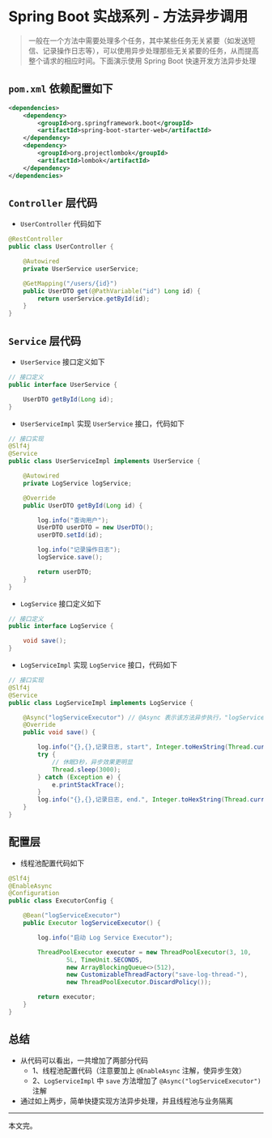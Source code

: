 # Spring Boot 实战系列 - 方法异步调用

> 一般在一个方法中需要处理多个任务，其中某些任务无关紧要（如发送短信、记录操作日志等），可以使用异步处理那些无关紧要的任务，从而提高整个请求的相应时间。下面演示使用 Spring Boot 快速开发方法异步处理

## `pom.xml` 依赖配置如下
```xml
<dependencies>
    <dependency>
        <groupId>org.springframework.boot</groupId>
        <artifactId>spring-boot-starter-web</artifactId>
    </dependency>
    <dependency>
        <groupId>org.projectlombok</groupId>
        <artifactId>lombok</artifactId>
    </dependency>
</dependencies>
```

## `Controller` 层代码
- `UserController` 代码如下
```java
@RestController
public class UserController {

    @Autowired
    private UserService userService;

    @GetMapping("/users/{id}")
    public UserDTO get(@PathVariable("id") Long id) {
        return userService.getById(id);
    }
}
```

## `Service` 层代码
- `UserService` 接口定义如下
```java
// 接口定义
public interface UserService {

    UserDTO getById(Long id);
}
```

- `UserServiceImpl` 实现 `UserService` 接口，代码如下

```java
// 接口实现
@Slf4j
@Service
public class UserServiceImpl implements UserService {

    @Autowired
    private LogService logService;

    @Override
    public UserDTO getById(Long id) {

        log.info("查询用户");
        UserDTO userDTO = new UserDTO();
        userDTO.setId(id);

        log.info("记录操作日志");
        logService.save();

        return userDTO;
    }
}
```

- `LogService` 接口定义如下
```java
// 接口定义
public interface LogService {

    void save();
}
```


- `LogServiceImpl` 实现 `LogService` 接口，代码如下
```java
// 接口实现
@Slf4j
@Service
public class LogServiceImpl implements LogService {

    @Async("logServiceExecutor") // @Async 表示该方法异步执行，"logServiceExecutor"用来指定线程池实例
    @Override
    public void save() {

        log.info("{},{},记录日志, start", Integer.toHexString(Thread.currentThread().hashCode()), Thread.currentThread().getName());
        try {
            // 休眠3秒，异步效果更明显
            Thread.sleep(3000);
        } catch (Exception e) {
            e.printStackTrace();
        }
        log.info("{},{},记录日志, end.", Integer.toHexString(Thread.currentThread().hashCode()), Thread.currentThread().getName());
    }
}
```

## 配置层
- 线程池配置代码如下
```java
@Slf4j
@EnableAsync
@Configuration
public class ExecutorConfig {

    @Bean("logServiceExecutor")
    public Executor logServiceExecutor() {

        log.info("启动 Log Service Executor");

        ThreadPoolExecutor executor = new ThreadPoolExecutor(3, 10,
                5L, TimeUnit.SECONDS,
                new ArrayBlockingQueue<>(512),
                new CustomizableThreadFactory("save-log-thread-"),
                new ThreadPoolExecutor.DiscardPolicy());

        return executor;
    }
}
```

## 总结
- 从代码可以看出，一共增加了两部分代码
    - 1、线程池配置代码（注意要加上 `@EnableAsync` 注解，使异步生效）
    - 2、`LogServiceImpl` 中 `save` 方法增加了 `@Async("logServiceExecutor")` 注解
- 通过如上两步，简单快捷实现方法异步处理，并且线程池与业务隔离

---

本文完。
